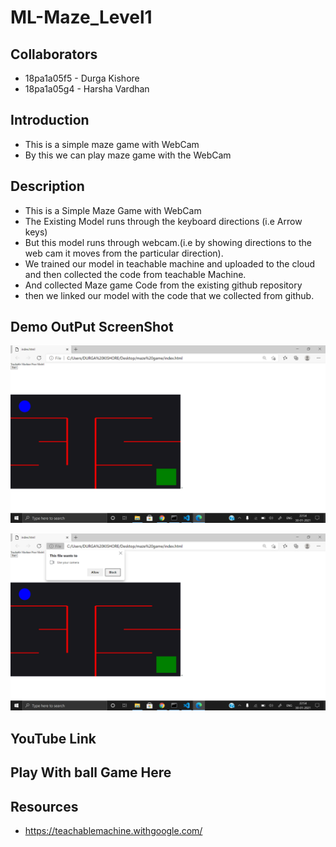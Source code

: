 # ML-Maze_Level1

## Collaborators
 
- 18pa1a05f5 - Durga Kishore
- 18pa1a05g4 - Harsha Vardhan

## Introduction
- This is a simple maze game with WebCam
- By this we can play maze game with the WebCam

## Description
- This is a Simple Maze Game with WebCam
- The Existing Model runs through the keyboard directions (i.e Arrow keys)
- But this model runs through webcam.(i.e by showing directions to the web cam it moves from the particular direction).
- We trained our model in teachable machine and uploaded to the cloud and then collected the code from teachable Machine.
- And collected Maze game Code from the existing github repository
- then we linked our model with the code that we collected from github.

## Demo OutPut ScreenShot
![Screenshot 1](https://raw.githubusercontent.com/TalluriDurgaKishore/ML-Maze_Level1/main/ML%20level1-1.png)

![Screenshot 1](https://raw.githubusercontent.com/TalluriDurgaKishore/ML-Maze_Level1/main/ML%20Level1-2.png)
## YouTube Link


## Play With ball Game Here


## Resources
- https://teachablemachine.withgoogle.com/

